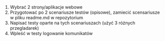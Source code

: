1. Wybrać 2 strony/aplikacje webowe
2. Przygotować po 2 scenariusze testów (opisowe), zamiecić scensariusze w pliku readme.md w repozytorium
3. Napisać testy oparte na tych scenariuszach (użyć 3 różnych przegladarek)
5. Wpleść w testy logowanie komunikatów
